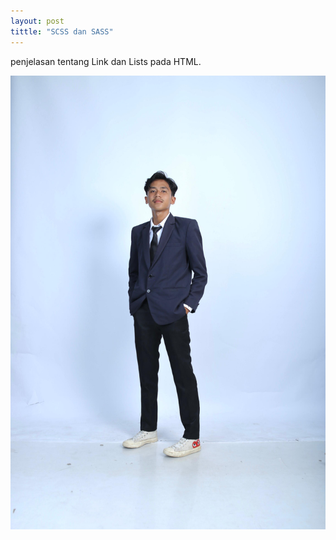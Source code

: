 ```yaml
---
layout: post
tittle: "SCSS dan SASS"
---
```


penjelasan tentang Link dan Lists pada HTML.

![SCSS dan SASS](/assets/images/gambar-1.png)
